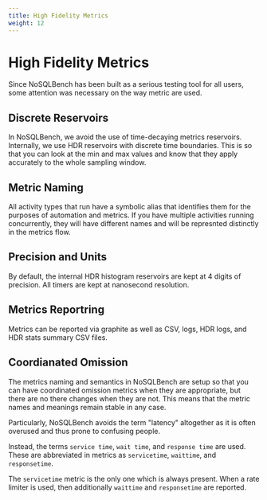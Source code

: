 ```yaml
---
title: High Fidelity Metrics
weight: 12
---
```


# High Fidelity Metrics

Since NoSQLBench has been built as a serious testing tool for all users,
some attention was necessary on the way metric are used.

## Discrete Reservoirs

In NoSQLBench, we avoid the use of time-decaying metrics reservoirs.
Internally, we use HDR reservoirs with discrete time boundaries. This
is so that you can look at the min and max values and know that they
apply accurately to the whole sampling window.

## Metric Naming

All activity types that run have a symbolic alias that identifies
them for the purposes of automation and metrics. If you have multiple
activities running concurrently, they will have different names and will
be represnted distinctly in the metrics flow.

## Precision and Units

By default, the internal HDR histogram reservoirs are kept at 4 digits
of precision. All timers are kept at nanosecond resolution.

## Metrics Reportring

Metrics can be reported via graphite as well as CSV, logs, HDR logs, and
HDR stats summary CSV files.

## Coordianated Omission

The metrics naming and semantics in NoSQLBench are setup so that you
can have coordinated omission metrics when they are appropriate, but
there are no there changes when they are not. This means that the metric
names and meanings remain stable in any case.

Particularly, NoSQLBench avoids the term "latency" altogether as it is often overused
and thus prone to confusing people.

Instead, the terms `service time`, `wait time`, and `response time` are used.
These are abbreviated in metrics as `servicetime`, `waittime`, and `responsetime`.

The `servicetime` metric is the only one which is always present. When a
rate limiter is used, then additionally `waittime` and `responsetime` are
reported.


